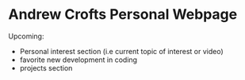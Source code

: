 # Andrew Crofts Personal Webpage


Upcoming: 
- Personal interest section (i.e current topic of interest or video)
- favorite new development in coding
- projects section
